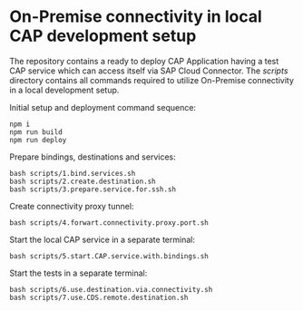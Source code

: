 # On-Premise connectivity in local CAP development setup

The repository contains a ready to deploy CAP Application having a test CAP service which can access itself via SAP Cloud Connector.
The *scripts* directory contains all commands required to utilize On-Premise connectivity in a local development setup.

Initial setup and deployment command sequence:
```
npm i
npm run build
npm run deploy
```

Prepare bindings, destinations and services:
```
bash scripts/1.bind.services.sh
bash scripts/2.create.destination.sh 
bash scripts/3.prepare.service.for.ssh.sh
```

Create connectivity proxy tunnel:
```
bash scripts/4.forwart.connectivity.proxy.port.sh
```

Start the local CAP service in a separate terminal:
```
bash scripts/5.start.CAP.service.with.bindings.sh 
```

Start the tests in a separate terminal:
```
bash scripts/6.use.destination.via.connectivity.sh
bash scripts/7.use.CDS.remote.destination.sh
```
